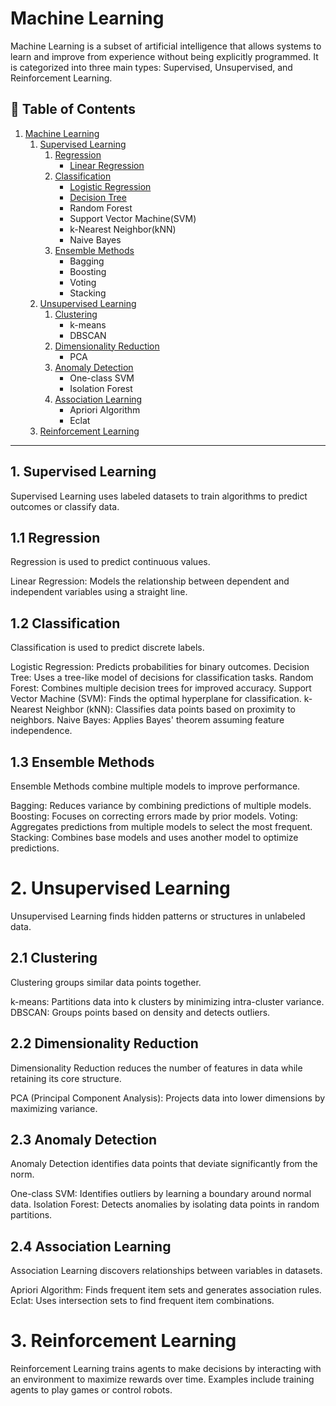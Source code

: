 # Machine Learning
Machine Learning is a subset of artificial intelligence that allows systems to learn and improve from experience without being explicitly programmed. It is categorized into three main types: Supervised, Unsupervised, and Reinforcement Learning.

## 📖 Table of Contents

1. [Machine Learning](#machine-learning)
    1. [Supervised Learning](#supervised-learning)
        1. [Regression](#regression)
            - [Linear Regression](#LR)
        2. [Classification](#classification)
            - [Logistic Regression](#LR)
            - [Decision Tree](#DT)
            - Random Forest
            - Support Vector Machine(SVM)
            - k-Nearest Neighbor(kNN)
            - Naive Bayes
        3. [Ensemble Methods](#ensemble-methods)
            - Bagging
            - Boosting
            - Voting
            - Stacking
    2. [Unsupervised Learning](#unsupervised-learning)
        1. [Clustering](#clustering)
            - k-means
            - DBSCAN
        2. [Dimensionality Reduction](#dimensionality-reduction)
            - PCA
        3. [Anomaly Detection](#anomaly-detection)
            - One-class SVM
            - Isolation Forest
        4. [Association Learning](#association-learning)
            - Apriori Algorithm
            - Eclat
    3. [Reinforcement Learning](#reinforcement-learning)

---



## 1. Supervised Learning
Supervised Learning uses labeled datasets to train algorithms to predict outcomes or classify data.

## 1.1 Regression
Regression is used to predict continuous values.

Linear Regression: Models the relationship between dependent and independent variables using a straight line.

## 1.2 Classification
Classification is used to predict discrete labels.

Logistic Regression: Predicts probabilities for binary outcomes.
Decision Tree: Uses a tree-like model of decisions for classification tasks.
Random Forest: Combines multiple decision trees for improved accuracy.
Support Vector Machine (SVM): Finds the optimal hyperplane for classification.
k-Nearest Neighbor (kNN): Classifies data points based on proximity to neighbors.
Naive Bayes: Applies Bayes' theorem assuming feature independence.

## 1.3 Ensemble Methods
Ensemble Methods combine multiple models to improve performance.

Bagging: Reduces variance by combining predictions of multiple models.
Boosting: Focuses on correcting errors made by prior models.
Voting: Aggregates predictions from multiple models to select the most frequent.
Stacking: Combines base models and uses another model to optimize predictions.


# 2. Unsupervised Learning
Unsupervised Learning finds hidden patterns or structures in unlabeled data.

## 2.1 Clustering
Clustering groups similar data points together.

k-means: Partitions data into k clusters by minimizing intra-cluster variance.
DBSCAN: Groups points based on density and detects outliers.

## 2.2 Dimensionality Reduction
Dimensionality Reduction reduces the number of features in data while retaining its core structure.

PCA (Principal Component Analysis): Projects data into lower dimensions by maximizing variance.

## 2.3 Anomaly Detection
Anomaly Detection identifies data points that deviate significantly from the norm.

One-class SVM: Identifies outliers by learning a boundary around normal data.
Isolation Forest: Detects anomalies by isolating data points in random partitions.


## 2.4 Association Learning
Association Learning discovers relationships between variables in datasets.

Apriori Algorithm: Finds frequent item sets and generates association rules.
Eclat: Uses intersection sets to find frequent item combinations.


# 3. Reinforcement Learning
Reinforcement Learning trains agents to make decisions by interacting with an environment to maximize rewards over time. Examples include training agents to play games or control robots.